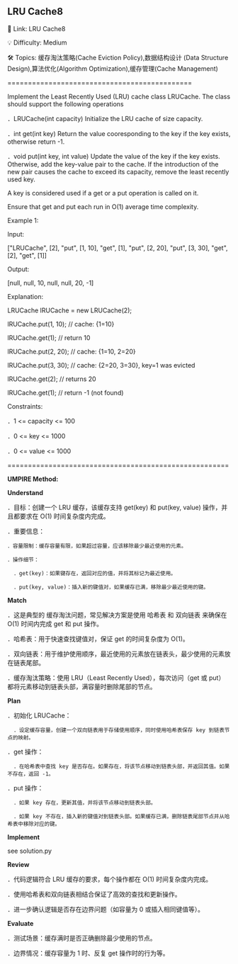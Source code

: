 **LRU Cache8**
-

🔗 Link: LRU Cache8

💡 Difficulty: Medium

🛠️ Topics: 缓存淘汰策略(Cache Eviction Policy),数据结构设计 (Data Structure Design),算法优化(Algorithm Optimization),缓存管理(Cache Management)

=============================================

Implement the Least Recently Used (LRU) cache class LRUCache. The class should support the following operations

．LRUCache(int capacity) Initialize the LRU cache of size capacity.

．int get(int key) Return the value cooresponding to the key if the key exists, otherwise return -1.

．void put(int key, int value) Update the value of the key if the key exists. Otherwise, add the key-value pair to the cache. If the introduction of the new pair causes the cache to exceed its capacity, remove the least recently used key.

A key is considered used if a get or a put operation is called on it.

Ensure that get and put each run in O(1) average time complexity.

Example 1:

Input:

["LRUCache", [2], "put", [1, 10],  "get", [1], "put", [2, 20], "put", [3, 30], "get", [2], "get", [1]]

Output:

[null, null, 10, null, null, 20, -1]

Explanation:

LRUCache lRUCache = new LRUCache(2);

lRUCache.put(1, 10);  // cache: {1=10}

lRUCache.get(1);      // return 10

lRUCache.put(2, 20);  // cache: {1=10, 2=20}

lRUCache.put(3, 30);  // cache: {2=20, 3=30}, key=1 was evicted

lRUCache.get(2);      // returns 20 

lRUCache.get(1);      // return -1 (not found)

Constraints:

．1 <= capacity <= 100

．0 <= key <= 1000

．0 <= value <= 1000

======================================================

**UMPIRE Method:**

**Understand**

．目标：创建一个 LRU 缓存，该缓存支持 get(key) 和 put(key, value) 操作，并且都要求在 O(1) 时间复杂度内完成。

．重要信息：

    ．容量限制：缓存容量有限，如果超过容量，应该移除最少最近使用的元素。
    
    ．操作细节：
    
      ．get(key)：如果键存在，返回对应的值，并将其标记为最近使用。
      
      ．put(key, value)：插入新的键值对，如果缓存已满，移除最少最近使用的键。

**Match**

．这是典型的 缓存淘汰问题，常见解决方案是使用 哈希表 和 双向链表 来确保在 O(1) 时间内完成 get 和 put 操作。

．哈希表：用于快速查找键值对，保证 get 的时间复杂度为 O(1)。

．双向链表：用于维护使用顺序，最近使用的元素放在链表头，最少使用的元素放在链表尾部。

．缓存淘汰策略：使用 LRU（Least Recently Used），每次访问（get 或 put）都将元素移动到链表头部，满容量时删除尾部的节点。

**Plan**

．初始化 LRUCache：

      ．设定缓存容量，创建一个双向链表用于存储使用顺序，同时使用哈希表保存 key 到链表节点的映射。

．get 操作：

      ．在哈希表中查找 key 是否存在。如果存在，将该节点移动到链表头部，并返回其值。如果不存在，返回 -1。

．put 操作：

      ．如果 key 存在，更新其值，并将该节点移动到链表头部。
      
      ．如果 key 不存在，插入新的键值对到链表头部。如果缓存已满，删除链表尾部节点并从哈希表中移除对应的键。

**Implement**

see solution.py

**Review**

．代码逻辑符合 LRU 缓存的要求，每个操作都在 O(1) 时间复杂度内完成。

．使用哈希表和双向链表相结合保证了高效的查找和更新操作。

．进一步确认逻辑是否存在边界问题（如容量为 0 或插入相同键值等）。

**Evaluate**

．测试场景：缓存满时是否正确删除最少使用的节点。

．边界情况：缓存容量为 1 时、反复 get 操作时的行为等。

